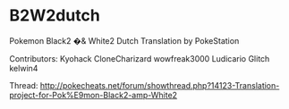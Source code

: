 B2W2dutch
=======

Pokemon Black2 �& White2 Dutch Translation by PokeStation

Contributors:
Kyohack
CloneCharizard
wowfreak3000
Ludicario
Glitch
kelwin4

Thread: http://pokecheats.net/forum/showthread.php?14123-Translation-project-for-Pok%E9mon-Black2-amp-White2